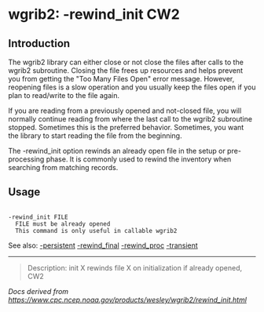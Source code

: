 # wgrib2: -rewind_init CW2

## Introduction

The wgrib2 library can either close or not close the files after
calls to the wgrib2 subroutine. Closing the file frees up resources
and helps prevent you from getting the "Too Many Files Open" error
message. However, reopening files is a slow operation and you
usually keep the files open if you plan to read/write to the file again.

If you are reading from a previously opened and not-closed file,
you will normally continue reading from where the last call to
the wgrib2 subroutine stopped. Sometimes this is the preferred behavior.
Sometimes, you want the library to start reading the file from the
beginning.

The -rewind_init option rewinds an
already open file in the setup or pre-processing phase. It
is commonly used to rewind the inventory when searching from matching
records.

## Usage

```

-rewind_init FILE
  FILE must be already opened
  This command is only useful in callable wgrib2

```

See also:
[-persistent](./persistent.md)
[-rewind_final](./rewind_final.md)
[-rewind_proc](./rewind_proc.md)
[-transient](./transient.md)

---

> Description: init X rewinds file X on initialization if already opened, CW2

_Docs derived from <https://www.cpc.ncep.noaa.gov/products/wesley/wgrib2/rewind_init.html>_
